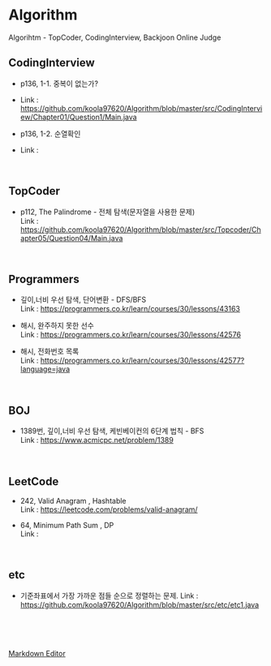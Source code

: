 # Algorithm
 Algorihtm - TopCoder, CodingInterview, Backjoon Online Judge

 ## CodingInterview
 - p136, 1-1. 중복이 없는가?
 - Link : https://github.com/koola97620/Algorithm/blob/master/src/CodingInterview/Chapter01/Question1/Main.java

 - p136, 1-2. 순열확인
 - Link : 

<br>

 ## TopCoder
 - p112, The Palindrome - 전체 탐색(문자열을 사용한 문제) <br>
 Link : https://github.com/koola97620/Algorithm/blob/master/src/Topcoder/Chapter05/Question04/Main.java

<br>


 ## Programmers
 - 깊이,너비 우선 탐색, 단어변환 - DFS/BFS  <br>
 Link : https://programmers.co.kr/learn/courses/30/lessons/43163

 - 해시, 완주하지 못한 선수 <br>
 Link : https://programmers.co.kr/learn/courses/30/lessons/42576

 - 해시, 전화번호 목록 <br>
 Link : https://programmers.co.kr/learn/courses/30/lessons/42577?language=java

<br>


 ## BOJ
 - 1389번, 깊이,너비 우선 탐색, 케빈베이컨의 6단계 법칙 - BFS <br>
 Link : https://www.acmicpc.net/problem/1389

<br>

 ## LeetCode
 - 242, Valid Anagram , Hashtable <br>
 Link : https://leetcode.com/problems/valid-anagram/

 - 64, Minimum Path Sum , DP <br>
 Link : 

 <br>

 ## etc
 - 기준좌표에서 가장 가까운 점들 순으로 정렬하는 문제.
 Link : https://github.com/koola97620/Algorithm/blob/master/src/etc/etc1.java



<br>
<br>
<br>

[Markdown Editor](https://stackedit.io/app#)